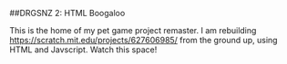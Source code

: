 ##DRGSNZ 2: HTML Boogaloo

This is the home of my pet game project remaster. I am rebuilding https://scratch.mit.edu/projects/627606985/ from the ground up, using HTML and Javscript. Watch this space!
